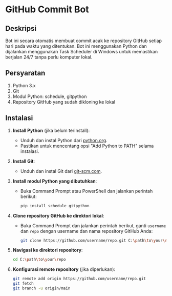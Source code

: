 GitHub Commit Bot
=================

Deskripsi
---------
Bot ini secara otomatis membuat commit acak ke repository GitHub setiap hari pada waktu yang ditentukan. Bot ini menggunakan Python dan dijalankan menggunakan Task Scheduler di Windows untuk memastikan berjalan 24/7 tanpa perlu komputer lokal.

Persyaratan
-----------
1. Python 3.x
2. Git
3. Modul Python: schedule, gitpython
4. Repository GitHub yang sudah dikloning ke lokal

Instalasi
---------
1. **Install Python** (jika belum terinstall):
    - Unduh dan instal Python dari [python.org](https://www.python.org/downloads/).
    - Pastikan untuk mencentang opsi "Add Python to PATH" selama instalasi.

2. **Install Git**:
    - Unduh dan instal Git dari [git-scm.com](https://git-scm.com/downloads).

3. **Install modul Python yang dibutuhkan**:
    - Buka Command Prompt atau PowerShell dan jalankan perintah berikut:
      ```sh
      pip install schedule gitpython
      ```

4. **Clone repository GitHub ke direktori lokal**:
    - Buka Command Prompt dan jalankan perintah berikut, ganti `username` dan `repo` dengan username dan nama repository GitHub Anda:
      ```sh
      git clone https://github.com/username/repo.git C:\path\to\your\repo
      ```

5. **Navigasi ke direktori repository**:
    ```sh
    cd C:\path\to\your\repo
    ```

6. **Konfigurasi remote repository** (jika diperlukan):
    ```sh
    git remote add origin https://github.com/username/repo.git
    git fetch
    git branch -u origin/main
    ```
